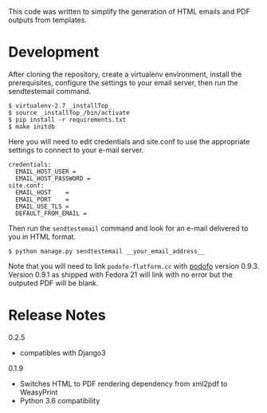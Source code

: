This code was written to simplify the generation of HTML emails and PDF
outputs from templates.


Development
===========

After cloning the repository, create a virtualenv environment, install
the prerequisites, configure the settings to your email server, then
run the sendtestemail command.

    $ virtualenv-2.7 _installTop_
    $ source _installTop_/bin/activate
    $ pip install -r requirements.txt
    $ make initdb

Here you will need to edit credentials and site.conf to use the appropriate
settings to connect to your e-mail server.

    credentials:
      EMAIL_HOST_USER =
      EMAIL_HOST_PASSWORD =
    site.conf:
      EMAIL_HOST    =
      EMAIL_PORT    =
      EMAIL_USE_TLS =
      DEFAULT_FROM_EMAIL =

Then run the ``sendtestemail`` command and look for an e-mail delivered to you
in HTML format.

    $ python manage.py sendtestemail __your_email_address__


Note that you will need to link ``podofo-flatform.cc`` with [podofo](http://podofo.sourceforge.net/)
version 0.9.3. Version 0.9.1 as shipped with Fedora 21 will link with no
error but the outputed PDF will be blank.

Release Notes
=============

0.2.5

  * compatibles with Django3

0.1.9

  * Switches HTML to PDF rendering dependency from xml2pdf to WeasyPrint
  * Python 3.6 compatibility

